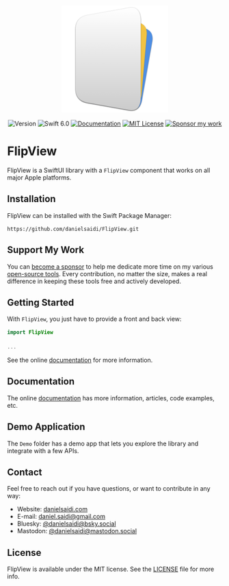 <p align="center">
    <img src="Resources/Icon.png" alt="Project Icon" width="250" />
</p>

<p align="center">
    <img src="https://img.shields.io/github/v/release/danielsaidi/FlipView?color=%2300550&sort=semver" alt="Version" />
    <img src="https://img.shields.io/badge/swift-6.0-orange.svg" alt="Swift 6.0" />
    <a href="https://danielsaidi.github.io/FlipView"><img src="https://img.shields.io/badge/documentation-web-blue.svg" alt="Documentation" /></a>
    <a href="https://github.com/danielsaidi/FlipView/blob/master/LICENSE"><img src="https://img.shields.io/github/license/danielsaidi/FlipView" alt="MIT License" /></a>
    <a href="https://github.com/sponsors/danielsaidi"><img src="https://img.shields.io/badge/sponsor-GitHub-red.svg" alt="Sponsor my work" /></a>
</p>


# FlipView

FlipView is a SwiftUI library with a `FlipView` component that works on all major Apple platforms.



## Installation

FlipView can be installed with the Swift Package Manager:

```
https://github.com/danielsaidi/FlipView.git
```


## Support My Work

You can [become a sponsor][Sponsors] to help me dedicate more time on my various [open-source tools][OpenSource]. Every contribution, no matter the size, makes a real difference in keeping these tools free and actively developed.



## Getting Started

With `FlipView`, you just have to provide a front and back view: 

```swift
import FlipView

...
```

See the online [documentation][Documentation] for more information.



## Documentation

The online [documentation][Documentation] has more information, articles, code examples, etc.



## Demo Application

The `Demo` folder has a demo app that lets you explore the library and integrate with a few APIs.



## Contact

Feel free to reach out if you have questions, or want to contribute in any way:

* Website: [danielsaidi.com][Website]
* E-mail: [daniel.saidi@gmail.com][Email]
* Bluesky: [@danielsaidi@bsky.social][Bluesky]
* Mastodon: [@danielsaidi@mastodon.social][Mastodon]



## License

FlipView is available under the MIT license. See the [LICENSE][License] file for more info.



[Email]: mailto:daniel.saidi@gmail.com
[Website]: https://danielsaidi.com
[GitHub]: https://github.com/danielsaidi
[OpenSource]: https://danielsaidi.com/opensource
[Sponsors]: https://github.com/sponsors/danielsaidi

[Bluesky]: https://bsky.app/profile/danielsaidi.bsky.social
[Mastodon]: https://mastodon.social/@danielsaidi
[Twitter]: https://twitter.com/danielsaidi

[Documentation]: https://danielsaidi.github.io/FlipView
[Getting-Started]: https://danielsaidi.github.io/FlipView/documentation/flipview/getting-started
[License]: https://github.com/danielsaidi/FlipView/blob/master/LICENSE
